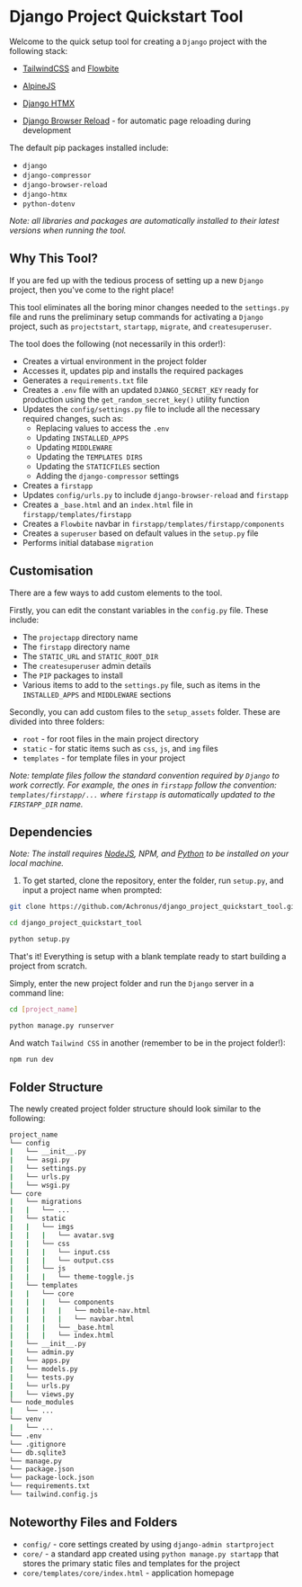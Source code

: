 # Django Project Quickstart Tool

Welcome to the quick setup tool for creating a `Django` project with the following stack:

- [TailwindCSS](https://tailwindcss.com/) and [Flowbite](https://flowbite.com/)
- [AlpineJS](https://alpinejs.dev/)

- [Django HTMX](https://github.com/adamchainz/django-htmx)
- [Django Browser Reload](https://github.com/adamchainz/django-browser-reload) - for automatic page reloading during development

The default pip packages installed include:

- `django`
- `django-compressor`
- `django-browser-reload`
- `django-htmx`
- `python-dotenv`

_Note: all libraries and packages are automatically installed to their latest versions when running the tool._

## Why This Tool?

If you are fed up with the tedious process of setting up a new `Django` project, then you've come to the right place!

This tool eliminates all the boring minor changes needed to the `settings.py` file and runs the preliminary setup commands for activating a `Django` project, such as `projectstart`, `startapp`, `migrate`, and `createsuperuser`.

The tool does the following (not necessarily in this order!):

- Creates a virtual environment in the project folder
- Accesses it, updates pip and installs the required packages
- Generates a `requirements.txt` file
- Creates a `.env` file with an updated `DJANGO_SECRET_KEY` ready for production using the `get_random_secret_key()` utility function
- Updates the `config/settings.py` file to include all the necessary required changes, such as:
  - Replacing values to access the `.env`
  - Updating `INSTALLED_APPS`
  - Updating `MIDDLEWARE`
  - Updating the `TEMPLATES DIRS`
  - Updating the `STATICFILES` section
  - Adding the `django-compressor` settings
- Creates a `firstapp`
- Updates `config/urls.py` to include `django-browser-reload` and `firstapp`
- Creates a `_base.html` and an `index.html` file in `firstapp/templates/firstapp`
- Creates a `Flowbite` navbar in `firstapp/templates/firstapp/components`
- Creates a `superuser` based on default values in the `setup.py` file
- Performs initial database `migration`

## Customisation

There are a few ways to add custom elements to the tool.

Firstly, you can edit the constant variables in the `config.py` file. These include:

- The `projectapp` directory name
- The `firstapp` directory name
- The `STATIC_URL` and `STATIC_ROOT_DIR`
- The `createsuperuser` admin details
- The `PIP` packages to install
- Various items to add to the `settings.py` file, such as items in the `INSTALLED_APPS` and `MIDDLEWARE` sections

Secondly, you can add custom files to the `setup_assets` folder. These are divided into three folders:

- `root` - for root files in the main project directory
- `static` - for static items such as `css`, `js`, and `img` files
- `templates` - for template files in your project

_Note: template files follow the standard convention required by `Django` to work correctly. For example, the ones in `firstapp` follow the convention: `templates/firstapp/...` where `firstapp` is automatically updated to the `FIRSTAPP_DIR` name._

## Dependencies

_Note: The install requires [NodeJS](https://nodejs.org/en), NPM, and [Python](https://www.python.org/downloads/) to be installed on your local machine._

1. To get started, clone the repository, enter the folder, run `setup.py`, and input a project name when prompted:

```bash
git clone https://github.com/Achronus/django_project_quickstart_tool.git
```

```bash
cd django_project_quickstart_tool
```

```bash
python setup.py
```

That's it! Everything is setup with a blank template ready to start building a project from scratch.

Simply, enter the new project folder and run the `Django` server in a command line:

```bash
cd [project_name]
```

```bash
python manage.py runserver
```

And watch `Tailwind CSS` in another (remember to be in the project folder!):

```bash
npm run dev
```

## Folder Structure

The newly created project folder structure should look similar to the following:

```bash
project_name
└── config
|   └── __init__.py
|   └── asgi.py
|   └── settings.py
|   └── urls.py
|   └── wsgi.py
└── core
|   └── migrations
|   |   └── ...
|   └── static
|   |   └── imgs
|   |   |   └── avatar.svg
|   |   └── css
|   |   |   └── input.css
|   |   |   └── output.css
|   |   └── js
|   |   |   └── theme-toggle.js
|   └── templates
|   |   └── core
|   |   |   └── components
|   |   |   |   └── mobile-nav.html
|   |   |   |   └── navbar.html
|   |   |   └── _base.html
|   |   |   └── index.html
|   └── __init__.py
|   └── admin.py
|   └── apps.py
|   └── models.py
|   └── tests.py
|   └── urls.py
|   └── views.py
└── node_modules
|   └── ...
└── venv
|   └── ...
└── .env
└── .gitignore
└── db.sqlite3
└── manage.py
└── package.json
└── package-lock.json
└── requirements.txt
└── tailwind.config.js
```

## Noteworthy Files and Folders

- `config/` - core settings created by using `django-admin startproject`
- `core/` - a standard app created using `python manage.py startapp` that stores the primary static files and templates for the project
- `core/templates/core/index.html` - application homepage
